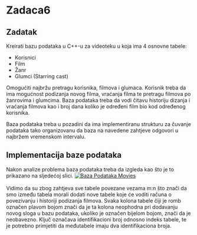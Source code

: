 # Zadaca6
## Zadatak
Kreirati bazu podataka u C++-u za videoteku u koja ima 4 osnovne tabele:
- Korisnici
- Film
- Žanr
- Glumci (Starring cast)

Omogućiti najbržu pretragu korisnika, filmova i glumaca. Korisnik treba da ima mogućnost podizanja novog filma, vraćanja filma te pretragu filmova po žanrovima i glumcima. Baza podataka treba da vodi čitavu historiju dizanja i vraćanja filmova kao i broj dana koliko je određeni film bio kod određenog korisnika.

Baza podataka treba u pozadini da ima implementiranu strukturu za čuvanje podataka tako organizovanu da baza na navedene zahtjeve odgovori u najbržem vremenskom intervalu.

## Implementacija baze podataka
Nakon analize problema baza podataka treba da izgleda kao što je to prikazano na sljedećoj slici.
<a href='http://postimage.org/' target='_blank'><img src='http://s21.postimg.org/688t5ynk7/Baza_Podataka_Movies.png' border='0' alt="Baza Podataka Movies" /></a><br /><br />
Vidimo da su zbog zahtjeva sve tabele povezane vezama m:n što znači da smo između tabela morali dodati nove tabele koje će voditi računa o povezivanju i historiji podizanja filmova. Svaka kolona tabele čiji je romb označen plavom bojom znači da je ta kolona neophodna pri dodavanju novog sloga u bazu podataka, ukoliko je označen bijelom bojom, znači da je neobavezno. Ključ označava identifikacioni broj odnosno indeks tabele, te je potrebno primjetiti da međutabele imaju dva identifikaciona broja.








